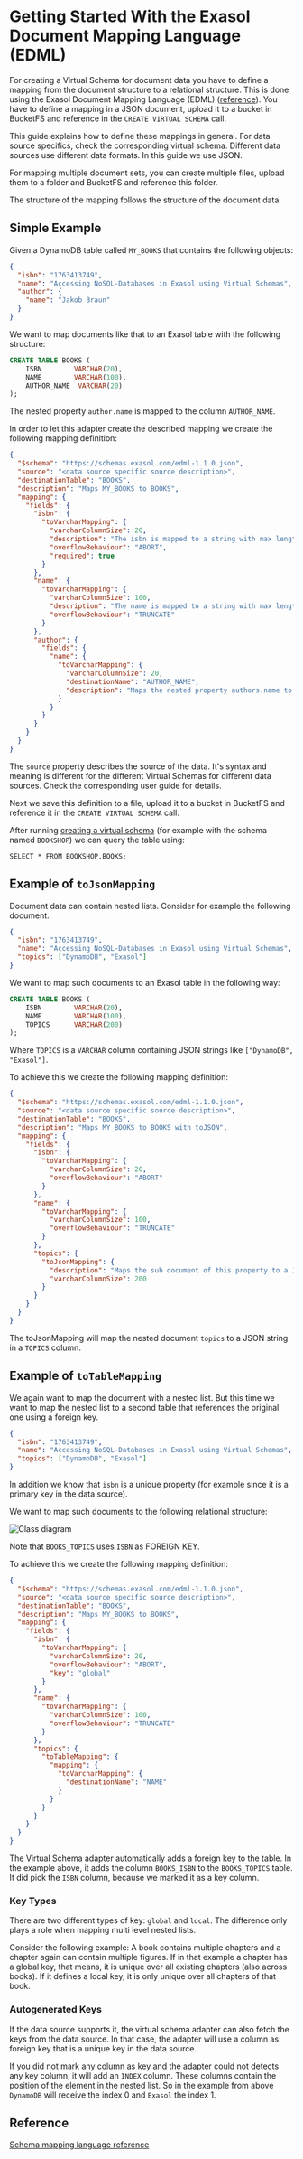 # Getting Started With the Exasol Document Mapping Language (EDML)

For creating a Virtual Schema for document data you have to define a mapping 
from the document structure to a relational structure.
This is done using the Exasol Document Mapping Language (EDML) 
([reference](https://exasol.github.io/virtual-schema-common-document/schema_doc/index.html)).
You have to define a mapping in a JSON document, upload it to a bucket in BucketFS and reference 
in the `CREATE VIRTUAL SCHEMA` call.

This guide explains how to define these mappings in general.
For data source specifics, check the corresponding virtual schema.
Different data sources use different data formats.
In this guide we use JSON.
  
For mapping multiple document sets, you can create multiple files, 
upload them to a folder and BucketFS and reference this folder. 

The structure of the mapping follows the structure of the document data.

## Simple Example

Given a DynamoDB table called `MY_BOOKS` that contains the following objects:

```json
{
  "isbn": "1763413749",
  "name": "Accessing NoSQL-Databases in Exasol using Virtual Schemas",
  "author": {
    "name": "Jakob Braun"
  }
}
```
We want to map documents like that to an Exasol table with the following structure:

```sql
CREATE TABLE BOOKS (
    ISBN        VARCHAR(20),
    NAME        VARCHAR(100),
    AUTHOR_NAME  VARCHAR(20)
);
```
The nested property `author.name` is mapped to the column `AUTHOR_NAME`. 

In order to let this adapter create the described mapping we create the following mapping definition:

```json
{
  "$schema": "https://schemas.exasol.com/edml-1.1.0.json",
  "source": "<data source specific source description>",
  "destinationTable": "BOOKS",
  "description": "Maps MY_BOOKS to BOOKS",
  "mapping": {
    "fields": {
      "isbn": {
        "toVarcharMapping": {
          "varcharColumnSize": 20,
          "description": "The isbn is mapped to a string with max length of 20",
          "overflowBehaviour": "ABORT",
          "required": true
        }
      },
      "name": {
        "toVarcharMapping": {
          "varcharColumnSize": 100,
          "description": "The name is mapped to a string with max length of 100",
          "overflowBehaviour": "TRUNCATE"
        }
      },
      "author": {
        "fields": {
          "name": {
            "toVarcharMapping": {
              "varcharColumnSize": 20,
              "destinationName": "AUTHOR_NAME",
              "description": "Maps the nested property authors.name to column authorName"
            }
          }
        }
      }
    }
  }
}
```

The `source` property describes the source of the data. 
It's syntax and meaning is different for the different Virtual Schemas for different data sources. Check the corresponding user guide for details. 

Next we save this definition to a file, upload it to a bucket in 
BucketFS and reference it in the `CREATE VIRTUAL SCHEMA` call.

After running [creating a virtual schema](../README.md) (for example with the schema named `BOOKSHOP`) we can query the table using:

```
SELECT * FROM BOOKSHOP.BOOKS;
```

## Example of `toJsonMapping`

Document data can contain nested lists. Consider for example the following document.

```json
{
  "isbn": "1763413749",
  "name": "Accessing NoSQL-Databases in Exasol using Virtual Schemas",
  "topics": ["DynamoDB", "Exasol"]
}
```

We want to map such documents to an Exasol table in the following way:

```sql
CREATE TABLE BOOKS (
    ISBN        VARCHAR(20),
    NAME        VARCHAR(100),
    TOPICS      VARCHAR(200)
);
```
 
Where `TOPICS` is a `VARCHAR` column containing JSON strings like `["DynamoDB", "Exasol"]`.

To achieve this we create the following mapping definition:  

```json
{
  "$schema": "https://schemas.exasol.com/edml-1.1.0.json",
  "source": "<data source specific source description>",
  "destinationTable": "BOOKS",
  "description": "Maps MY_BOOKS to BOOKS with toJSON",
  "mapping": {
    "fields": {
      "isbn": {
        "toVarcharMapping": {
          "varcharColumnSize": 20,
          "overflowBehaviour": "ABORT"
        }
      },
      "name": {
        "toVarcharMapping": {
          "varcharColumnSize": 100,
          "overflowBehaviour": "TRUNCATE"
        }
      },
      "topics": {
        "toJsonMapping": {
          "description": "Maps the sub document of this property to a JSON string",
          "varcharColumnSize": 200
        }
      }
    }
  }
}
```

The toJsonMapping will map the nested document `topics` to a JSON string in a `TOPICS` column.


## Example of `toTableMapping`

We again want to map the document with a nested list.
But this time we want to map the nested list to a second table that references the original one using a foreign key. 

```json
{
  "isbn": "1763413749",
  "name": "Accessing NoSQL-Databases in Exasol using Virtual Schemas",
  "topics": ["DynamoDB", "Exasol"]
}
```

In addition we know that `isbn` is a unique property (for example since it is a primary key in the data source). 

We want to map such documents to the following relational structure: 

![Class diagram](mappingToTable.png) 

Note that `BOOKS_TOPICS` uses `ISBN` as FOREIGN KEY.

To achieve this we create the following mapping definition:

```json
{
  "$schema": "https://schemas.exasol.com/edml-1.1.0.json",
  "source": "<data source specific source description>",
  "destinationTable": "BOOKS",
  "description": "Maps MY_BOOKS to BOOKS",
  "mapping": {
    "fields": {
      "isbn": {
        "toVarcharMapping": {
          "varcharColumnSize": 20,
          "overflowBehaviour": "ABORT",
          "key": "global"
        }
      },
      "name": {
        "toVarcharMapping": {
          "varcharColumnSize": 100,
          "overflowBehaviour": "TRUNCATE"
        }
      },
      "topics": {
        "toTableMapping": {
          "mapping": {
            "toVarcharMapping": {
              "destinationName": "NAME"
            }
          }
        }
      }
    }
  }
}
```

The Virtual Schema adapter automatically adds a foreign key to the table. In the example above, it adds
 the column `BOOKS_ISBN` to the `BOOKS_TOPICS` table. It did pick the `ISBN` column, because we marked 
 it as a key column.
 
 ### Key Types
 
 There are two different types of key: `global` and `local`. The difference only plays a role when mapping multi level nested lists.
 
 Consider the following example:
 A book contains multiple chapters and a chapter again can contain multiple figures.
 If in that example a chapter has a global key, that means, it is unique over all existing chapters (also across books).
 If it defines a local key, it is only unique over all chapters of that book.
 
 ### Autogenerated Keys
 
 If the data source supports it, the virtual schema adapter can also fetch the keys from the data source.
 In that case, the adapter will use a column as foreign key that is a unique key in the data source.
 
If you did not mark any column as key and the adapter could not detects any key column, it will add an `INDEX` column.
These columns contain the position of the element in the nested list.
So  in the example from above `DynamoDB` will receive the index 0 and `Exasol` the index 1. 


## Reference
[Schema mapping language reference](https://exasol.github.io/virtual-schema-common-ducument/schema_doc/index.html)
